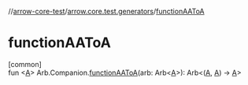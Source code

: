 //[arrow-core-test](../../index.md)/[arrow.core.test.generators](index.md)/[functionAAToA](function-a-a-to-a.md)

# functionAAToA

[common]\
fun &lt;[A](function-a-a-to-a.md)&gt; Arb.Companion.[functionAAToA](function-a-a-to-a.md)(arb: Arb&lt;[A](function-a-a-to-a.md)&gt;): Arb&lt;([A](function-a-a-to-a.md), [A](function-a-a-to-a.md)) -&gt; [A](function-a-a-to-a.md)&gt;
